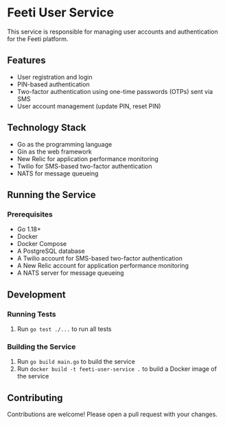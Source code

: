 # Feeti User Service

This service is responsible for managing user accounts and authentication for the Feeti platform.

## Features

- User registration and login
- PIN-based authentication
- Two-factor authentication using one-time passwords (OTPs) sent via SMS
- User account management (update PIN, reset PIN)

## Technology Stack

- Go as the programming language
- Gin as the web framework
- New Relic for application performance monitoring
- Twilio for SMS-based two-factor authentication
- NATS for message queueing

## Running the Service

### Prerequisites

- Go 1.18+
- Docker
- Docker Compose
- A PostgreSQL database
- A Twilio account for SMS-based two-factor authentication
- A New Relic account for application performance monitoring
- A NATS server for message queueing

## Development

### Running Tests

1. Run `go test ./...` to run all tests

### Building the Service

1. Run `go build main.go` to build the service
2. Run `docker build -t feeti-user-service .` to build a Docker image of the service

## Contributing

Contributions are welcome! Please open a pull request with your changes.